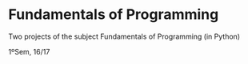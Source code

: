 # Fundamentals of Programming
Two projects of the subject Fundamentals of Programming (in Python)


1ºSem, 16/17
